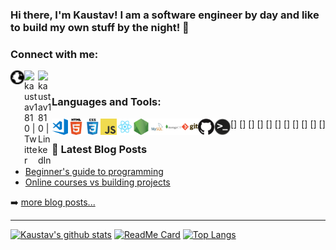 ### Hi there, I'm Kaustav! I am a software engineer by day and like to build my own stuff by the night! 👋

### Connect with me:

[<img align="left" alt="kaustav1810.com" width="22px" src="https://raw.githubusercontent.com/iconic/open-iconic/master/svg/globe.svg" />][website]

[<img align="left" alt="kaustav1810 | Twitter" width="22px" src="https://cdn.jsdelivr.net/npm/simple-icons@v3/icons/twitter.svg" />][twitter]

[<img align="left" alt="kaustav1810 | LinkedIn" width="22px" src="https://cdn.jsdelivr.net/npm/simple-icons@v3/icons/linkedin.svg" />][linkedin]

<br />

### Languages and Tools:

[<img align="left" alt="Visual Studio Code" width="26px" src="https://raw.githubusercontent.com/github/explore/80688e429a7d4ef2fca1e82350fe8e3517d3494d/topics/visual-studio-code/visual-studio-code.png" />]
[<img align="left" alt="html5" width="26px" src="https://raw.githubusercontent.com/github/explore/80688e429a7d4ef2fca1e82350fe8e3517d3494d/topics/html/html.png" />]
[<img align="left" alt="CSS3" width="26px" src="https://raw.githubusercontent.com/github/explore/80688e429a7d4ef2fca1e82350fe8e3517d3494d/topics/css/css.png" />]
[<img align="left" alt="JavaScript" width="26px" src="https://raw.githubusercontent.com/github/explore/80688e429a7d4ef2fca1e82350fe8e3517d3494d/topics/javascript/javascript.png" />]
[<img align="left" alt="react" width="26px" src="https://raw.githubusercontent.com/github/explore/80688e429a7d4ef2fca1e82350fe8e3517d3494d/topics/react/react.png" />]
[<img align="left" alt="Node.js" width="26px" src="https://raw.githubusercontent.com/github/explore/80688e429a7d4ef2fca1e82350fe8e3517d3494d/topics/nodejs/nodejs.png" />]
[<img align="left" alt="MySQL" width="26px" src="https://raw.githubusercontent.com/github/explore/80688e429a7d4ef2fca1e82350fe8e3517d3494d/topics/mysql/mysql.png" />]
[<img align="left" alt="mongodb" width="26px" src="https://raw.githubusercontent.com/github/explore/80688e429a7d4ef2fca1e82350fe8e3517d3494d/topics/mongodb/mongodb.png" />]
[<img align="left" alt="Git" width="26px" src="https://raw.githubusercontent.com/github/explore/80688e429a7d4ef2fca1e82350fe8e3517d3494d/topics/git/git.png" />]
[<img align="left" alt="github" width="26px" src="https://raw.githubusercontent.com/github/explore/78df643247d429f6cc873026c0622819ad797942/topics/github/github.png" />]
[<img align="left" alt="Terminal" width="26px" src="https://raw.githubusercontent.com/github/explore/80688e429a7d4ef2fca1e82350fe8e3517d3494d/topics/terminal/terminal.png"/>]

### 📕 Latest Blog Posts

<!-- BLOG-POST-LIST:START -->

- [Beginner's guide to programming](https://kaustav-blog.netlify.app/02-11-20/)
- [Online courses vs building projects](https://kaustav-blog.netlify.app/13-09-20/)
<!-- BLOG-POST-LIST:END -->

➡️ [more blog posts...](https://kaustav-blog.netlify.app/blogs)

---

  [![Kaustav's github stats](https://github-readme-stats.vercel.app/api?username=kaustav1810&count_private=true&show_icons=true&hide=stars)](https://github.com/kaustav1810)
[![ReadMe Card](https://github-readme-stats.vercel.app/api/pin/?username=kaustav1810&repo=Restaurant-review-website)](https://github.com/kaustav1810)
[![Top Langs](https://github-readme-stats.vercel.app/api/top-langs/?username=kaustav1810)](https://github.com/kaustav1810)

[website]: https://kaustav-blog.netlify.app/
[twitter]: https://twitter.com/kaustav1810
[linkedin]: https://linkedin.com/in/kaustav1810
